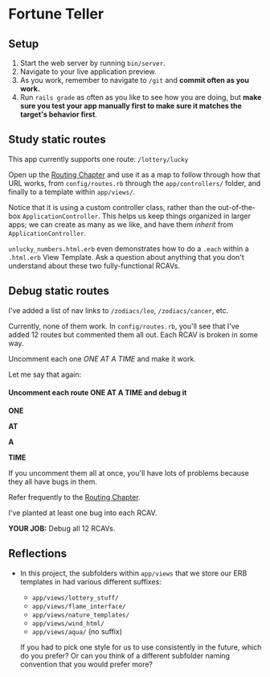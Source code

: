 # Fortune Teller

## Setup

1. Start the web server by running `bin/server`.
1. Navigate to your live application preview.
1. As you work, remember to navigate to `/git` and **commit often as you work.**
1. Run `rails grade` as often as you like to see how you are doing, but **make sure you test your app manually first to make sure it matches the target's behavior first**.

## Study static routes

This app currently supports one route: `/lottery/lucky`

Open up the [Routing Chapter](https://chapters.firstdraft.com/chapters/772) and use it as a map to follow through how that URL works, from `config/routes.rb` through the `app/controllers/` folder, and finally to a template within `app/views/`.

Notice that it is using a custom controller class, rather than the out-of-the-box `ApplicationController`. This helps us keep things organized in larger apps; we can create as many as we like, and have them _inherit_ from `ApplicationController`.

`unlucky_numbers.html.erb` even demonstrates how to do a `.each` within a `.html.erb` View Template. Ask a question about anything that you don't understand about these two fully-functional RCAVs.

## Debug static routes

I've added a list of nav links to `/zodiacs/leo`, `/zodiacs/cancer`, etc.

Currently, none of them work. In `config/routes.rb`, you'll see that I've added 12 routes but commented them all out. Each RCAV is broken in some way.

Uncomment each one *ONE AT A TIME* and make it work.

Let me say that again:

#### Uncomment each route ONE AT A TIME and debug it

**ONE**

**AT**

**A**

**TIME**

If you uncomment them all at once, you'll have lots of problems because they all have bugs in them.

Refer frequently to the [Routing Chapter](https://chapters.firstdraft.com/chapters/772).

I've planted at least one bug into each RCAV.

**YOUR JOB:** Debug all 12 RCAVs.

## Reflections

 - In this project, the subfolders within `app/views` that we store our ERB templates in had various different suffixes:
    - `app/views/lottery_stuff/`
    - `app/views/flame_interface/`
    - `app/views/nature_templates/`
    - `app/views/wind_html/`
    - `app/views/aqua/` (no suffix)

    If you had to pick one style for us to use consistently in the future, which do you prefer? Or can you think of a different subfolder naming convention that you would prefer more?
